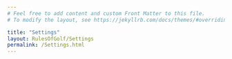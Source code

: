 ```yaml
---
# Feel free to add content and custom Front Matter to this file.
# To modify the layout, see https://jekyllrb.com/docs/themes/#overriding-theme-defaults

title: "Settings"
layout: RulesOfGolf/Settings
permalink: /Settings.html
---
```

